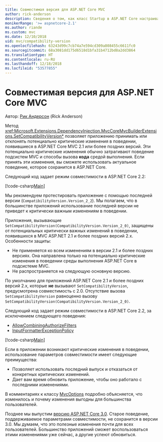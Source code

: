 ```yaml
---
title: Совместимая версия для ASP.NET Core MVC
author: rick-anderson
description: Сведения о том, как класс Startup в ASP.NET Core настраивает службы и конвейер запросов приложения.
monikerRange: '>= aspnetcore-2.1'
ms.author: riande
ms.custom: mvc
ms.date: 12/10/2018
uid: mvc/compatibility-version
ms.openlocfilehash: 63243d99c7cb74a7e594cd309a808455c6611fc0
ms.sourcegitcommit: 68a3081dd175d6518d1bfa31b4712bd8a2dd3864
ms.translationtype: HT
ms.contentlocale: ru-RU
ms.lasthandoff: 12/18/2018
ms.locfileid: "53577855"
---
```

# <a name="compatibility-version-for-aspnet-core-mvc"></a>Совместимая версия для ASP.NET Core MVC

Автор: [Рик Андерсон](https://twitter.com/RickAndMSFT) (Rick Anderson)

Метод <xref:Microsoft.Extensions.DependencyInjection.MvcCoreMvcBuilderExtensions.SetCompatibilityVersion*> позволяет приложению принимать или отклонять потенциально критические изменения в поведении, появившиеся в ASP.NET Core MVC 2.1 или более поздних версий. Эти потенциально критические изменения обычно затрагивают поведение подсистем MVC и способы вызова **кода** средой выполнения. Если принять эти изменения, вы сможете использовать актуальное поведение, которое сохранится в ASP.NET Core.

Следующий код задает режим совместимости в ASP.NET Core 2.2:

[!code-csharp[Main](compatibility-version/samples/2.x/CompatibilityVersionSample/Startup.cs?name=snippet1)]

Мы рекомендуем протестировать приложение с помощью последней версии (`CompatibilityVersion.Version_2_2`). Мы полагаем, что в большинстве приложений использование последней версии не приведет к критически важным изменениям в поведении.

Приложения, вызывающие `SetCompatibilityVersion(CompatibilityVersion.Version_2_0)`, защищены от потенциальных критически важных изменений в поведении, появившихся в MVC ASP.NET 2.1 и более поздних версий 2.x. Особенности защиты:

* Не применяется ко всем изменениям в версии 2.1 и более поздних версиях. Она направлена только на потенциально критические изменения в поведении среды выполнения ASP.NET Core в подсистеме MVC.
* Не распространяется на следующую основную версию.

По умолчанию для приложений ASP.NET Core 2.1 и более поздних версий 2.x, которые **не** вызывают `SetCompatibilityVersion`, предусмотрена совместимость с 2.0. Отсутствие вызова `SetCompatibilityVersion` равноценно вызову `SetCompatibilityVersion(CompatibilityVersion.Version_2_0)`.

Следующий код задает режим совместимости в ASP.NET Core 2.2, за исключением следующего поведения:

* [AllowCombiningAuthorizeFilters](https://github.com/aspnet/AspNetCore/blob/master/src/Mvc/src/Microsoft.AspNetCore.Mvc.Core/MvcOptions.cs)
* [InputFormatterExceptionPolicy](https://github.com/aspnet/AspNetCore/blob/master/src/Mvc/src/Microsoft.AspNetCore.Mvc.Core/MvcOptions.cs)

[!code-csharp[Main](compatibility-version/samples/2.x/CompatibilityVersionSample/Startup2.cs?name=snippet1)]

Если в приложении возникают критические изменения в поведении, использование параметров совместимости имеет следующие преимущества:

* Позволяет использовать последний выпуск и отказаться от конкретных критических изменений.
* Дает вам время обновить приложение, чтобы оно работало с последними изменениями.

В комментариях к классу [MvcOptions](https://github.com/aspnet/AspNetCore/blob/master/src/Mvc/src/Microsoft.AspNetCore.Mvc.Core/MvcOptions.cs) подробно объясняется, что изменилось и почему изменения выгодны для большинства пользователей.

Позднее мы выпустим [версию ASP.NET Core 3.0](https://github.com/aspnet/Home/wiki/Roadmap). Старое поведение, поддерживаемое параметрами совместимости, не сохранится в версии 3.0. Мы думаем, что это полезные изменения почти для всех пользователей. Большинство приложений сможет воспользоваться этими изменениями уже сейчас, а другие успеют обновиться.
